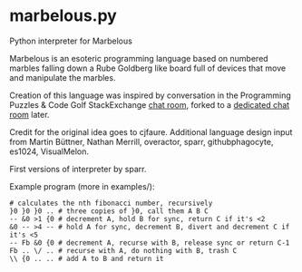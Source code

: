 marbelous.py
============

Python interpreter for Marbelous

Marbelous is an esoteric programming language based on numbered marbles falling down a Rube Goldberg like board full of devices that move and manipulate the marbles.

Creation of this language was inspired by conversation in the Programming Puzzles & Code Golf StackExchange [chat room](http://chat.stackexchange.com/rooms/240/the-nineteenth-byte), forked to a [dedicated chat room](http://chat.stackexchange.com/rooms/16230/marbelous-esolang-design) later.

Credit for the original idea goes to cjfaure.
Additional language design input from Martin Büttner, Nathan Merrill, overactor, sparr, githubphagocyte, es1024, VisualMelon.

First versions of interpreter by sparr.

Example program (more in examples/):

    # calculates the nth fibonacci number, recursively
    }0 }0 }0 .. # three copies of }0, call them A B C
    -- &0 >1 {0 # decrement A, hold B for sync, return C if it's <2
    &0 -- >4 -- # hold A for sync, decrement B, divert and decrement C if it's <5
    -- Fb &0 {0 # decrement A, recurse with B, release sync or return C-1
    Fb .. \/ .. # recurse with A, do nothing with B, trash C
    \\ {0 .. .. # add A to B and return it
